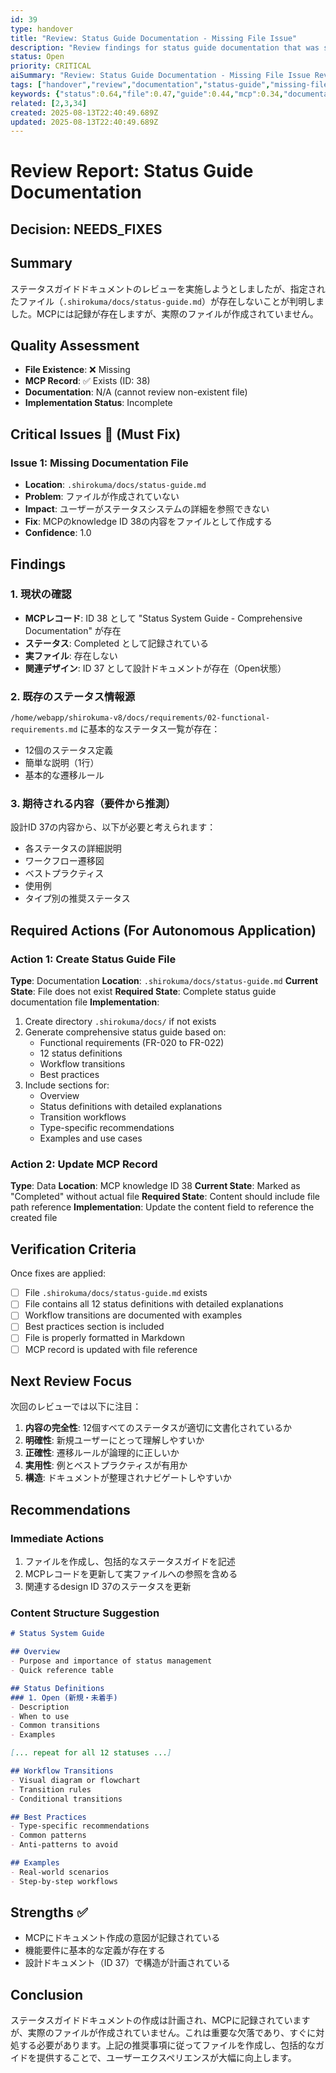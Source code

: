 ```yaml
---
id: 39
type: handover
title: "Review: Status Guide Documentation - Missing File Issue"
description: "Review findings for status guide documentation that was supposed to be created at .shirokuma/docs/status-guide.md"
status: Open
priority: CRITICAL
aiSummary: "Review: Status Guide Documentation - Missing File Issue Review findings for status guide documentation that was supposed to be created at .shirokuma/docs/status-guide.md # Review Report: Status Guide "
tags: ["handover","review","documentation","status-guide","missing-file","critical"]
keywords: {"status":0.64,"file":0.47,"guide":0.44,"mcp":0.34,"documentation":0.27}
related: [2,3,34]
created: 2025-08-13T22:40:49.689Z
updated: 2025-08-13T22:40:49.689Z
---
```


# Review Report: Status Guide Documentation

## Decision: NEEDS_FIXES

## Summary
ステータスガイドドキュメントのレビューを実施しようとしましたが、指定されたファイル（`.shirokuma/docs/status-guide.md`）が存在しないことが判明しました。MCPには記録が存在しますが、実際のファイルが作成されていません。

## Quality Assessment
- **File Existence**: ❌ Missing
- **MCP Record**: ✅ Exists (ID: 38)
- **Documentation**: N/A (cannot review non-existent file)
- **Implementation Status**: Incomplete

## Critical Issues 🔴 (Must Fix)

### Issue 1: Missing Documentation File
- **Location**: `.shirokuma/docs/status-guide.md`
- **Problem**: ファイルが作成されていない
- **Impact**: ユーザーがステータスシステムの詳細を参照できない
- **Fix**: MCPのknowledge ID 38の内容をファイルとして作成する
- **Confidence**: 1.0

## Findings

### 1. 現状の確認
- **MCPレコード**: ID 38 として "Status System Guide - Comprehensive Documentation" が存在
- **ステータス**: Completed として記録されている
- **実ファイル**: 存在しない
- **関連デザイン**: ID 37 として設計ドキュメントが存在（Open状態）

### 2. 既存のステータス情報源
`/home/webapp/shirokuma-v8/docs/requirements/02-functional-requirements.md` に基本的なステータス一覧が存在：
- 12個のステータス定義
- 簡単な説明（1行）
- 基本的な遷移ルール

### 3. 期待される内容（要件から推測）
設計ID 37の内容から、以下が必要と考えられます：
- 各ステータスの詳細説明
- ワークフロー遷移図
- ベストプラクティス
- 使用例
- タイプ別の推奨ステータス

## Required Actions (For Autonomous Application)

### Action 1: Create Status Guide File
**Type**: Documentation
**Location**: `.shirokuma/docs/status-guide.md`
**Current State**: File does not exist
**Required State**: Complete status guide documentation file
**Implementation**: 
1. Create directory `.shirokuma/docs/` if not exists
2. Generate comprehensive status guide based on:
   - Functional requirements (FR-020 to FR-022)
   - 12 status definitions
   - Workflow transitions
   - Best practices
3. Include sections for:
   - Overview
   - Status definitions with detailed explanations
   - Transition workflows
   - Type-specific recommendations
   - Examples and use cases

### Action 2: Update MCP Record
**Type**: Data
**Location**: MCP knowledge ID 38
**Current State**: Marked as "Completed" without actual file
**Required State**: Content should include file path reference
**Implementation**: Update the content field to reference the created file

## Verification Criteria
Once fixes are applied:
- [ ] File `.shirokuma/docs/status-guide.md` exists
- [ ] File contains all 12 status definitions with detailed explanations
- [ ] Workflow transitions are documented with examples
- [ ] Best practices section is included
- [ ] File is properly formatted in Markdown
- [ ] MCP record is updated with file reference

## Next Review Focus
次回のレビューでは以下に注目：
1. **内容の完全性**: 12個すべてのステータスが適切に文書化されているか
2. **明確性**: 新規ユーザーにとって理解しやすいか
3. **正確性**: 遷移ルールが論理的に正しいか
4. **実用性**: 例とベストプラクティスが有用か
5. **構造**: ドキュメントが整理されナビゲートしやすいか

## Recommendations

### Immediate Actions
1. ファイルを作成し、包括的なステータスガイドを記述
2. MCPレコードを更新して実ファイルへの参照を含める
3. 関連するdesign ID 37のステータスを更新

### Content Structure Suggestion
```markdown
# Status System Guide

## Overview
- Purpose and importance of status management
- Quick reference table

## Status Definitions
### 1. Open (新規・未着手)
- Description
- When to use
- Common transitions
- Examples

[... repeat for all 12 statuses ...]

## Workflow Transitions
- Visual diagram or flowchart
- Transition rules
- Conditional transitions

## Best Practices
- Type-specific recommendations
- Common patterns
- Anti-patterns to avoid

## Examples
- Real-world scenarios
- Step-by-step workflows
```

## Strengths ✅
- MCPにドキュメント作成の意図が記録されている
- 機能要件に基本的な定義が存在する
- 設計ドキュメント（ID 37）で構造が計画されている

## Conclusion
ステータスガイドドキュメントの作成は計画され、MCPに記録されていますが、実際のファイルが作成されていません。これは重要な欠落であり、すぐに対処する必要があります。上記の推奨事項に従ってファイルを作成し、包括的なガイドを提供することで、ユーザーエクスペリエンスが大幅に向上します。